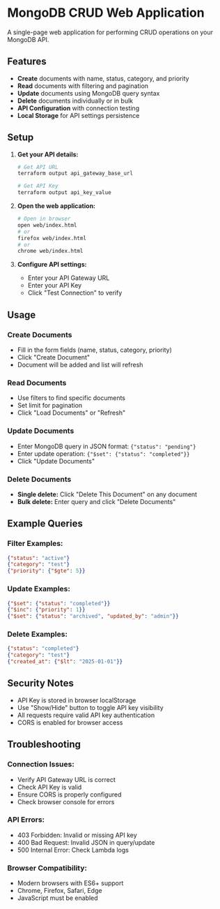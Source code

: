 # MongoDB CRUD Web Application

A single-page web application for performing CRUD operations on your MongoDB API.

## Features

- **Create** documents with name, status, category, and priority
- **Read** documents with filtering and pagination
- **Update** documents using MongoDB query syntax
- **Delete** documents individually or in bulk
- **API Configuration** with connection testing
- **Local Storage** for API settings persistence

## Setup

1. **Get your API details:**
   ```bash
   # Get API URL
   terraform output api_gateway_base_url
   
   # Get API Key
   terraform output api_key_value
   ```

2. **Open the web application:**
   ```bash
   # Open in browser
   open web/index.html
   # or
   firefox web/index.html
   # or
   chrome web/index.html
   ```

3. **Configure API settings:**
   - Enter your API Gateway URL
   - Enter your API Key
   - Click "Test Connection" to verify

## Usage

### Create Documents
- Fill in the form fields (name, status, category, priority)
- Click "Create Document"
- Document will be added and list will refresh

### Read Documents
- Use filters to find specific documents
- Set limit for pagination
- Click "Load Documents" or "Refresh"

### Update Documents
- Enter MongoDB query in JSON format: `{"status": "pending"}`
- Enter update operation: `{"$set": {"status": "completed"}}`
- Click "Update Documents"

### Delete Documents
- **Single delete:** Click "Delete This Document" on any document
- **Bulk delete:** Enter query and click "Delete Documents"

## Example Queries

### Filter Examples:
```json
{"status": "active"}
{"category": "test"}
{"priority": {"$gte": 5}}
```

### Update Examples:
```json
{"$set": {"status": "completed"}}
{"$inc": {"priority": 1}}
{"$set": {"status": "archived", "updated_by": "admin"}}
```

### Delete Examples:
```json
{"status": "completed"}
{"category": "test"}
{"created_at": {"$lt": "2025-01-01"}}
```

## Security Notes

- API Key is stored in browser localStorage
- Use "Show/Hide" button to toggle API key visibility
- All requests require valid API key authentication
- CORS is enabled for browser access

## Troubleshooting

### Connection Issues:
- Verify API Gateway URL is correct
- Check API Key is valid
- Ensure CORS is properly configured
- Check browser console for errors

### API Errors:
- 403 Forbidden: Invalid or missing API key
- 400 Bad Request: Invalid JSON in query/update
- 500 Internal Error: Check Lambda logs

### Browser Compatibility:
- Modern browsers with ES6+ support
- Chrome, Firefox, Safari, Edge
- JavaScript must be enabled
